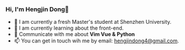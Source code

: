 ### Hi, I'm Hengjin Dong👋 <a href="dhj5252.github.io"></a>

- 🔭 I am currently a fresh Master's student at Shenzhen University.
- 🌱 I am currently learning about the front-end.
- 💬 Communicate with me about **Vim Vue & Python**
- 📫 You can get in touch wih me by email: hengjindong4@gmail.com.
<!-- - ⚡ Fun fact: Big Fan of the :zap: emoji -->
